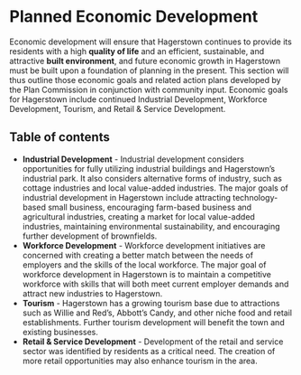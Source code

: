 # Planned Economic Development

Economic development will ensure that Hagerstown continues to provide its residents with a high **quality of life** and an efficient, sustainable, and attractive **built environment**, and future economic growth in Hagerstown must be built upon a foundation of planning in the present.  This section will thus outline those economic goals and related action plans developed by the Plan Commission in conjunction with community input.  Economic goals for Hagerstown include continued Industrial Development, Workforce Development, Tourism, and Retail & Service Development.

## Table of contents

- **Industrial Development** - Industrial development considers opportunities for fully utilizing industrial buildings and Hagerstown’s industrial park.  It also considers alternative forms of industry, such as cottage industries and local value-added industries.  The major goals of industrial development in Hagerstown include attracting technology-based small business, encouraging farm-based business and agricultural industries, creating a market for local value-added industries, maintaining environmental sustainability, and encouraging further development of brownfields.
- **Workforce Development** - Workforce development initiatives are concerned with creating a better match between the needs of employers and the skills of the local workforce. The major goal of workforce development in Hagerstown is to maintain a competitive workforce with skills that will both meet current employer demands and attract new industries to Hagerstown.
- **Tourism** - Hagerstown has a growing tourism base due to attractions such as Willie and Red’s, Abbott’s Candy, and other niche food and retail establishments.  Further tourism development will benefit the town and existing businesses.
- **Retail & Service Development** - Development of the retail and service sector was identified by residents as a critical need. The creation of more retail opportunities may also enhance tourism in the area.
